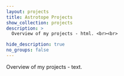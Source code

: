 ```yaml
---
layout: projects
title: Astrotope Projects
show_collection: projects
description: >
  Overview of my projects - html. <br><br>

hide_description: true
no_groups: false
---
```


Overview of my projects - text.